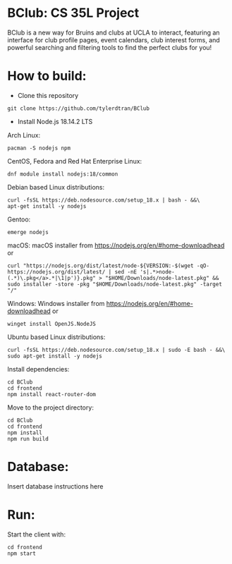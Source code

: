 # BClub: CS 35L Project
BClub is a new way for Bruins and clubs at UCLA to interact, featuring an interface for club profile pages, event calendars, club interest forms, and powerful searching and filtering tools to find the perfect clubs for you!

# How to build:
- Clone this repository
```
git clone https://github.com/tylerdtran/BClub
```

- Install Node.js 18.14.2 LTS

Arch Linux:
```
pacman -S nodejs npm
```

CentOS, Fedora and Red Hat Enterprise Linux:
```
dnf module install nodejs:18/common
```

Debian based Linux distributions:
```
curl -fsSL https://deb.nodesource.com/setup_18.x | bash - &&\
apt-get install -y nodejs
```

Gentoo:
```
emerge nodejs
```

macOS:
macOS installer from https://nodejs.org/en/#home-downloadhead
or
```
curl "https://nodejs.org/dist/latest/node-${VERSION:-$(wget -qO- https://nodejs.org/dist/latest/ | sed -nE 's|.*>node-(.*)\.pkg</a>.*|\1|p')}.pkg" > "$HOME/Downloads/node-latest.pkg" && sudo installer -store -pkg "$HOME/Downloads/node-latest.pkg" -target "/"
```

Windows:
Windows installer from https://nodejs.org/en/#home-downloadhead
or 
```
winget install OpenJS.NodeJS
```
Ubuntu based Linux distributions:
```
curl -fsSL https://deb.nodesource.com/setup_18.x | sudo -E bash - &&\
sudo apt-get install -y nodejs
```

Install dependencies:
```
cd BClub
cd frontend
npm install react-router-dom
```

Move to the project directory:
```
cd BClub
cd frontend
npm install
npm run build
```

# Database:

Insert database instructions here

# Run:

Start the client with:
```
cd frontend
npm start
```